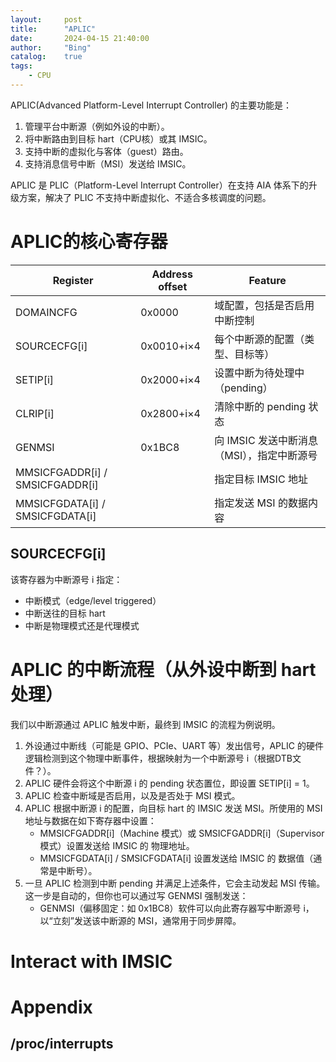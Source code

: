 ```yaml
---
layout:     post
title:      "APLIC"
date:       2024-04-15 21:40:00
author:     "Bing"
catalog:    true
tags:
    - CPU
---
```

APLIC(Advanced Platform-Level Interrupt Controller) 的主要功能是：
1. 管理平台中断源（例如外设的中断）。
2. 将中断路由到目标 hart（CPU核）或其 IMSIC。
3. 支持中断的虚拟化与客体（guest）路由。
4. 支持消息信号中断（MSI）发送给 IMSIC。

APLIC 是 PLIC（Platform-Level Interrupt Controller）在支持 AIA 体系下的升级方案，解决了 PLIC 不支持中断虚拟化、不适合多核调度的问题。

# APLIC的核心寄存器
| Register | Address offset | Feature |
|-----|-----|-----|
| DOMAINCFG | 0x0000 | 域配置，包括是否启用中断控制 |
| SOURCECFG[i] | 0x0010+i×4 | 每个中断源的配置（类型、目标等） |
| SETIP[i] | 0x2000+i×4 | 设置中断为待处理中（pending） |
| CLRIP[i] | 0x2800+i×4 | 清除中断的 pending 状态 |
| GENMSI | 0x1BC8 | 向 IMSIC 发送中断消息（MSI），指定中断源号 |
| MMSICFGADDR[i] / SMSICFGADDR[i] |  | 指定目标 IMSIC 地址 |
| MMSICFGDATA[i] / SMSICFGDATA[i] |  | 指定发送 MSI 的数据内容 |

## SOURCECFG[i]
该寄存器为中断源号 i 指定：
* 中断模式（edge/level triggered）
* 中断送往的目标 hart
* 中断是物理模式还是代理模式

# APLIC 的中断流程（从外设中断到 hart 处理）
我们以中断源通过 APLIC 触发中断，最终到 IMSIC 的流程为例说明。
1. 外设通过中断线（可能是 GPIO、PCIe、UART 等）发出信号，APLIC 的硬件逻辑检测到这个物理中断事件，根据映射为一个中断源号 i（根据DTB文件？）。
2. APLIC 硬件会将这个中断源 i 的 pending 状态置位，即设置 SETIP[i] = 1。
3. APLIC 检查中断域是否启用，以及是否处于 MSI 模式。
4. APLIC 根据中断源 i 的配置，向目标 hart 的 IMSIC 发送 MSI。所使用的 MSI 地址与数据在如下寄存器中设置：
   * MMSICFGADDR[i]（Machine 模式）或 SMSICFGADDR[i]（Supervisor 模式）设置发送给 IMSIC 的 物理地址。
   * MMSICFGDATA[i] / SMSICFGDATA[i] 设置发送给 IMSIC 的 数据值（通常是中断号）。
5. 一旦 APLIC 检测到中断 pending 并满足上述条件，它会主动发起 MSI 传输。这一步是自动的，但你也可以通过写 GENMSI 强制发送：
   * GENMSI（偏移固定：如 0x1BC8）软件可以向此寄存器写中断源号 i，以“立刻”发送该中断源的 MSI，通常用于同步屏障。

# Interact with IMSIC

# Appendix
## /proc/interrupts
